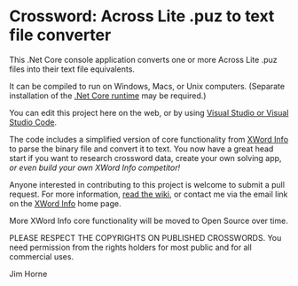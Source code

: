 # Crossword: Across Lite .puz to text file converter

This .Net Core console application converts one or more Across Lite .puz files into their text file equivalents.

It can be compiled to run on Windows, Macs, or Unix computers. (Separate installation of the [.Net Core runtime](https://dotnet.microsoft.com/download/dotnet-core/3.1 ".Net Core runtime") may be required.)

You can edit this project here on the web, or by using [Visual Studio or Visual Studio Code](https://visualstudio.microsoft.com/).

The code includes a simplified version of core functionality from [XWord Info](https://www.xwordinfo.com "XWord Info") to parse the binary file and convert it to text. You now have a great head start if you want to research crossword data, create your own solving app, *or even build your own XWord Info competitor!*

Anyone interested in contributing to this project is welcome to submit a pull request. For more information, [read the wiki](https://github.com/jahorne/AcrossLiteToText/wiki "read the wiki"), or contact me via the email link on the [XWord Info](https://www.xwordinfo.com "XWord Info") home page.

More XWord Info core functionality will be moved to Open Source over time.

PLEASE RESPECT THE COPYRIGHTS ON PUBLISHED CROSSWORDS. You need permission from the rights holders for most public and for all commercial uses.

Jim Horne
